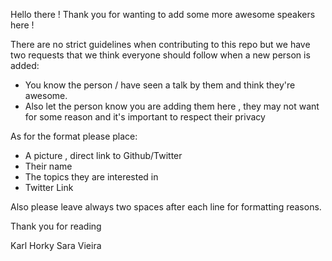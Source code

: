 Hello there !
Thank you for wanting to add some more awesome speakers here !

There are no strict guidelines when contributing to this repo but we have two requests that we think everyone should follow when a new person is added:

* You know the person / have seen a talk by them and think they're awesome.
* Also let the person know you are adding them here , they may not want for some reason and it's important to respect their privacy

As for the format please place:

* A picture , direct link to Github/Twitter
* Their name
* The topics they are interested in
* Twitter Link

Also please leave always two spaces after each line for formatting reasons.

Thank you for reading

Karl Horky
Sara Vieira
